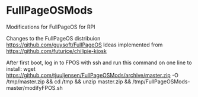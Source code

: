 # FullPageOSMods
Modifications for FullPageOS for RPI

Changes to the FullPageOS distribuion https://github.com/guysoft/FullPageOS
Ideas implemented from https://github.com/futurice/chilipie-kiosk

After first boot, log in to FPOS with ssh and run this command on one line to install:
wget https://github.com/tjuuljensen/FullPageOSMods/archive/master.zip -O /tmp/master.zip && cd /tmp && unzip master.zip && /tmp/FullPageOSMods-master/modifyFPOS.sh 
